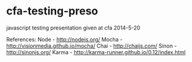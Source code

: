 cfa-testing-preso
=================

javascript testing presentation given at cfa 2014-5-20

References:
Node - http://nodejs.org/
Mocha - http://visionmedia.github.io/mocha/
Chai - http://chaijs.com/
Sinon - http://sinonjs.org/
Karma - http://karma-runner.github.io/0.12/index.html
